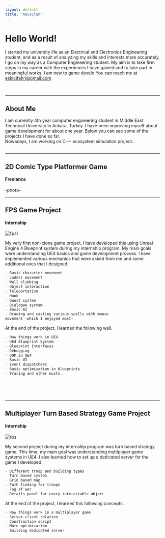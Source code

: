 ```yaml
---
layout: default
title: "ABCeylan"
---
```



  

# Hello World!
<div>
   I started my university life as an Electrical and Electronics Engineering student, and as a result of analyzing my skills and interests more accurately, I go on my way as a Computer Engineering student. My aim is to take firm steps in my career with the experiences I have gained and to take part in meaningful works. I am new to game develo You can reach me at <a href="eskicifahri@gmail.com">eskicifahri@gmail.com</a>
  <br>
  <br>
  <br>
</div>


---
## About Me
<div>
I am currently 4th year computer engineering student in Middle East Technical University in Ankara, Turkey. I have been improving myself about game development for about one year. Below you can see some of the projects I have done so far.
  <br>
Nowadays, I am working on C++ ecosystem simulation project.
  <br>
  <br>
</div>

---
## 2D Comic Type Platformer Game
#### Freelance
-photo-  


---
## FPS Game Project
#### Internship
![fps1](https://user-images.githubusercontent.com/59933424/156929599-9acdedf4-84ef-4ea8-bb13-3d4b240a256c.png)  
  
My very first non-clone game project. I have developed this using Unreal Engine 4 Blueprint system during my internship program. My main goals were understanding UE4 basics and game development process. I have implemented various mechanics that were asked from me and some additional ones that I designed.  

```markdown
- Basic character movement
- Ladder movement
- Wall climbing
- Object interaction
- Teleportation
- Hook
- Quest system
- Dialogue system
- Basic AI
- Drawing and casting various spells with mouse  
movement -which I enjoyed most-
```

At the end of the project, I learned the following well.  

```markdown
- How things work in UE4
- UE4 Blueprint System
- Blueprint Interfaces
- Debugging
- OOP in UE4
- Basic UI
- Event dispatchers
- Basic optimization in blueprints
- Tracing and other musts.
```
  <br>
  <br>
  <br>
  


---
## Multiplayer Turn Based Strategy Game Project
#### Internship
![tbs](https://user-images.githubusercontent.com/59933424/156930746-eddc6aea-3f46-4420-b7bf-faa592387ae7.jpg)  
  
My second project during my internship program was turn based strategy game. This time, my main goal was understanding multiplayer game systems in UE4. I also learned how to set up a dedicated server for the game I developed.  

```markdown
- Different troop and building types
- Turn based system
- Grid based map
- Path finding for troops
- Fog of war
- Details panel for every interactable object
```

At the end of the project, I learned this following concepts.  

```markdown
- How things work in a multiplayer game
- Server-client relation
- Construction script
- More optimization
- Building dedicated server
```
  <br>
  <br>
  <br>
  




  




